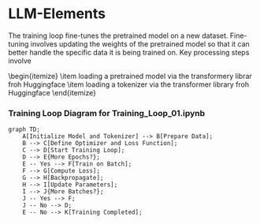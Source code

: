 # LLM-Elements
The training loop fine-tunes the pretrained model on a new dataset. 
Fine-tuning involves updating the weights of the pretrained model 
so that it can better handle the specific data it is being trained on.
Key processing steps involve

\begin{itemize}
  \item loading a pretrained model via the transformery librar froh Huggingface
  \item loading a tokenizer via the transformer library froh Huggingface
\end{itemize}


### Training Loop Diagram for Training_Loop_01.ipynb

```mermaid
graph TD;
    A[Initialize Model and Tokenizer] --> B[Prepare Data];
    B --> C[Define Optimizer and Loss Function];
    C --> D[Start Training Loop];
    D --> E{More Epochs?};
    E -- Yes --> F[Train on Batch];
    F --> G[Compute Loss];
    G --> H[Backpropagate];
    H --> I[Update Parameters];
    I --> J{More Batches?};
    J -- Yes --> F;
    J -- No --> D;
    E -- No --> K[Training Completed];

